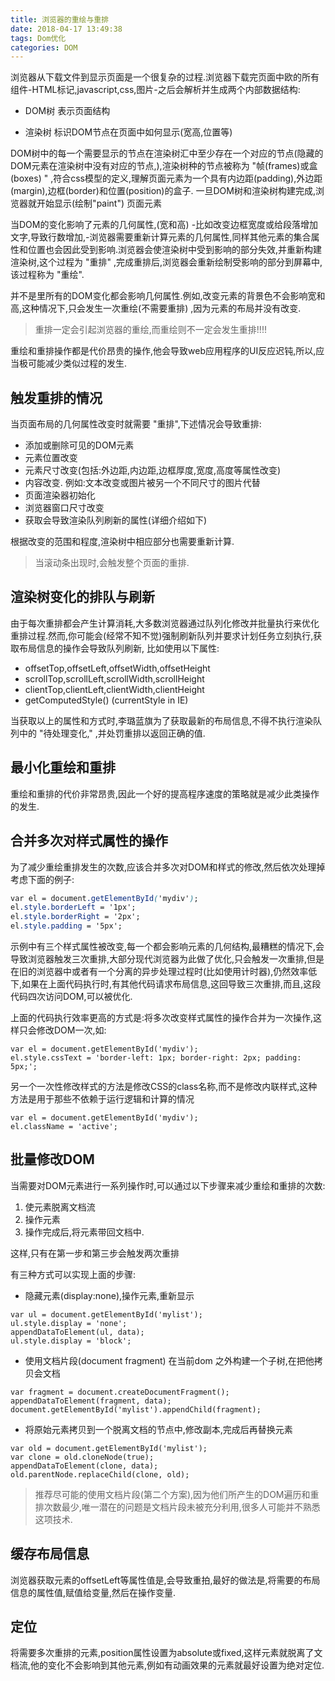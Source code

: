 ```yaml
---
title: 浏览器的重绘与重排
date: 2018-04-17 13:49:38
tags: Dom优化
categories: DOM
---
```


浏览器从下载文件到显示页面是一个很复杂的过程.浏览器下载完页面中欧的所有组件-HTML标记,javascript,css,图片-之后会解析并生成两个内部数据结构:

- DOM树 表示页面结构

- 渲染树 标识DOM节点在页面中如何显示(宽高,位置等)

DOM树中的每一个需要显示的节点在渲染树汇中至少存在一个对应的节点(隐藏的DOM元素在渲染树中没有对应的节点,),渲染树种的节点被称为 "帧(frames)或盒(boxes) " ,符合css模型的定义,理解页面元素为一个具有内边距(padding),外边距(margin),边框(border)和位置(position)的盒子. 一旦DOM树和渲染树构建完成,浏览器就开始显示(绘制"paint") 页面元素

当DOM的变化影响了元素的几何属性,(宽和高) -比如改变边框宽度或给段落增加文字,导致行数增加,-浏览器需要重新计算元素的几何属性,同样其他元素的集合属性和位置也会因此受到影响.浏览器会使渲染树中受到影响的部分失效,并重新构建渲染树,这个过程为 "重排" ,完成重排后,浏览器会重新绘制受影响的部分到屏幕中,该过程称为 "重绘".

并不是里所有的DOM变化都会影响几何属性.例如,改变元素的背景色不会影响宽和高,这种情况下,只会发生一次重绘(不需要重排) ,因为元素的布局并没有改变.

> 重排一定会引起浏览器的重绘,而重绘则不一定会发生重排!!!!

重绘和重排操作都是代价昂贵的操作,他会导致web应用程序的UI反应迟钝,所以,应当极可能减少类似过程的发生.

## 触发重排的情况

当页面布局的几何属性改变时就需要 "重排",下述情况会导致重排:

- 添加或删除可见的DOM元素
- 元素位置改变
- 元素尺寸改变(包括:外边距,内边距,边框厚度,宽度,高度等属性改变)
- 内容改变. 例如:文本改变或图片被另一个不同尺寸的图片代替
- 页面渲染器初始化
- 浏览器窗口尺寸改变
- 获取会导致渲染队列刷新的属性(详细介绍如下)

根据改变的范围和程度,渲染树中相应部分也需要重新计算.
> 当滚动条出现时,会触发整个页面的重排.

## 渲染树变化的排队与刷新

由于每次重排都会产生计算消耗,大多数浏览器通过队列化修改并批量执行来优化重排过程.然而,你可能会(经常不知不觉)强制刷新队列并要求计划任务立刻执行,获取布局信息的操作会导致队列刷新, 比如使用以下属性:

- offsetTop,offsetLeft,offsetWidth,offsetHeight
- scrollTop,scrollLeft,scrollWidth,scrollHeight
- clientTop,clientLeft,clientWidth,clientHeight
- getComputedStyle() (currentStyle in IE)

当获取以上的属性和方式时,李璐蓝旗为了获取最新的布局信息,不得不执行渲染队列中的 "待处理变化," ,并处罚重排以返回正确的值.

## 最小化重绘和重排

重绘和重排的代价非常昂贵,因此一个好的提高程序速度的策略就是减少此类操作的发生.

## 合并多次对样式属性的操作

为了减少重绘重排发生的次数,应该合并多次对DOM和样式的修改,然后依次处理掉
考虑下面的例子:

```CSS
var el = document.getElementById('mydiv');
el.style.borderLeft = '1px';
el.style.borderRight = '2px';
el.style.padding = '5px';

```

示例中有三个样式属性被改变,每一个都会影响元素的几何结构,最糟糕的情况下,会导致浏览器触发三次重排,大部分现代浏览器为此做了优化,只会触发一次重排,但是在旧的浏览器中或者有一个分离的异步处理过程时(比如使用计时器),仍然效率低下,如果在上面代码执行时,有其他代码请求布局信息,这回导致三次重排,而且,这段代码四次访问DOM,可以被优化.

上面的代码执行效率更高的方式是:将多次改变样式属性的操作合并为一次操作,这样只会修改DOM一次,如:

```
var el = document.getElementById('mydiv');
el.style.cssText = 'border-left: 1px; border-right: 2px; padding: 5px;';

```
另一个一次性修改样式的方法是修改CSS的class名称,而不是修改内联样式,这种方法是用于那些不依赖于运行逻辑和计算的情况

```
var el = document.getElementById('mydiv');
el.className = 'active';

```

## 批量修改DOM

当需要对DOM元素进行一系列操作时,可以通过以下步骤来减少重绘和重排的次数:

1. 使元素脱离文档流
2. 操作元素
3. 操作完成后,将元素带回文档中.

这样,只有在第一步和第三步会触发两次重排

有三种方式可以实现上面的步骤:

- 隐藏元素(display:none),操作元素,重新显示

```
var ul = document.getElementById('mylist');
ul.style.display = 'none';
appendDataToElement(ul, data);
ul.style.display = 'block';

```

- 使用文档片段(document fragment) 在当前dom 之外构建一个子树,在把他拷贝会文档

```
var fragment = document.createDocumentFragment();
appendDataToElement(fragment, data);
document.getElementById('mylist').appendChild(fragment);

```

- 将原始元素拷贝到一个脱离文档的节点中,修改副本,完成后再替换元素

```
var old = document.getElementById('mylist');
var clone = old.cloneNode(true);
appendDataToElement(clone, data);
old.parentNode.replaceChild(clone, old);

```

> 推荐尽可能的使用文档片段(第二个方案),因为他们所产生的DOM遍历和重排次数最少,唯一潜在的问题是文档片段未被充分利用,很多人可能并不熟悉这项技术.


## 缓存布局信息

浏览器获取元素的offsetLeft等属性值是,会导致重拍,最好的做法是,将需要的布局信息的属性值,赋值给变量,然后在操作变量.

## 定位

将需要多次重排的元素,position属性设置为absolute或fixed,这样元素就脱离了文档流,他的变化不会影响到其他元素,例如有动画效果的元素就最好设置为绝对定位.
    